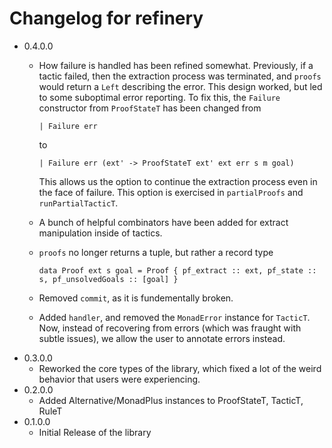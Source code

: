 # Changelog for refinery

* 0.4.0.0
  - How failure is handled has been refined somewhat. Previously, if a
    tactic failed, then the extraction process was terminated, and
    `proofs` would return a `Left` describing the error. This design
    worked, but led to some suboptimal error reporting. To fix this,
    the `Failure` constructor from `ProofStateT` has been changed from
    ```
    | Failure err
    ```
    to
    ```
    | Failure err (ext' -> ProofStateT ext' ext err s m goal)
    ```

    This allows us the option to continue the extraction process even
    in the face of failure. This option is exercised in `partialProofs`
    and `runPartialTacticT`.

  - A bunch of helpful combinators have been added for extract
    manipulation inside of tactics.
  - `proofs` no longer returns a tuple, but rather a record type
    ```
    data Proof ext s goal = Proof { pf_extract :: ext, pf_state :: s, pf_unsolvedGoals :: [goal] }
    ```
  - Removed `commit`, as it is fundementally broken.
  - Added `handler`, and removed the `MonadError` instance for `TacticT`.
    Now, instead of recovering from errors (which was fraught with subtle issues),
	we allow the user to annotate errors instead.
* 0.3.0.0
  - Reworked the core types of the library, which fixed a lot of the weird behavior
  that users were experiencing.
* 0.2.0.0
  - Added Alternative/MonadPlus instances to ProofStateT, TacticT, RuleT
* 0.1.0.0
  - Initial Release of the library
